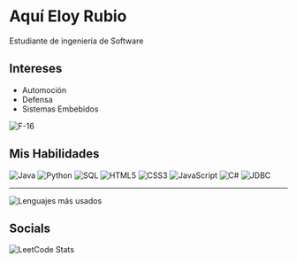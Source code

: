 # Aquí Eloy Rubio

Estudiante de ingenieria de Software 
## Intereses
- Automoción
- Defensa
- Sistemas Embebidos

![F-16](https://media.giphy.com/media/v1.Y2lkPTc5MGI3NjExcDBlbmV3ZWw2dW0zNGprMHA5ODYwa3BmeTA4dHFjYmZpZTNmNXQ5dCZlcD12MV9naWZzX3NlYXJjaCZjdD1n/LwewuDvNm6VFCSTh3w/giphy.gif)

## Mis Habilidades

![Java](https://img.shields.io/badge/Java-%20-red?style=for-the-badge&logo=java&logoColor=white)
![Python](https://img.shields.io/badge/Python-%20-blue?style=for-the-badge&logo=python&logoColor=white)
![SQL](https://img.shields.io/badge/SQL-%20-darkgreen?style=for-the-badge&logo=postgresql&logoColor=white)
![HTML5](https://img.shields.io/badge/HTML5-%20-orange?style=for-the-badge&logo=html5&logoColor=white)
![CSS3](https://img.shields.io/badge/CSS3-%20-blue?style=for-the-badge&logo=css3&logoColor=white)
![JavaScript](https://img.shields.io/badge/JavaScript-%20-yellow?style=for-the-badge&logo=javascript&logoColor=black)
![C#](https://img.shields.io/badge/C%23-%20-purple?style=for-the-badge&logo=c-sharp&logoColor=white)
![JDBC](https://img.shields.io/badge/JDBC-%20-lightgrey?style=for-the-badge&logo=java&logoColor=white)

---

![Lenguajes más usados](https://github-readme-stats.vercel.app/api/top-langs/?username=EloyRS&layout=compact&theme=tokyonight)
## Socials
![LeetCode Stats](https://leetcard.jacoblin.cool/EagleRubio?theme=dark&font=Nunito&ext=heatmap)

